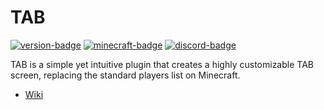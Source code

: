 # TAB
[![version-badge][version-badge]][spigot]
[![minecraft-badge][minecraft-badge]][spigot-download]
[![discord-badge][discord-badge]][discord]

TAB is a simple yet intuitive plugin that creates a highly customizable TAB screen, replacing the standard players list on Minecraft.

* [Wiki](https://github.com/NEZNAMY/TAB/wiki)

[spigot]: https://www.spigotmc.org/resources/tab-1-8-x-1-14-4-reborn.57806/
[spigot-download]: https://www.spigotmc.org/resources/tab-1-8-x-1-14-4-reborn.57806/updates
[discord]: https://discord.gg/yx4THeU
[version-badge]: https://img.shields.io/badge/Version-2.5.2-green.svg
[minecraft-badge]: https://img.shields.io/badge/Minecraft-1.5.0%20--%201.14.4-blue.svg
[discord-badge]: https://img.shields.io/discord/464328633239207938.svg?label=Discord
